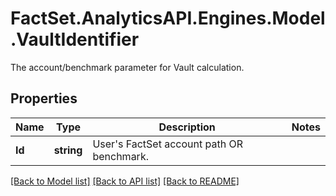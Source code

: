 # FactSet.AnalyticsAPI.Engines.Model.VaultIdentifier
The account/benchmark parameter for Vault calculation.
## Properties

Name | Type | Description | Notes
------------ | ------------- | ------------- | -------------
**Id** | **string** | User&#39;s FactSet account path OR benchmark. | 

[[Back to Model list]](../README.md#documentation-for-models) [[Back to API list]](../README.md#documentation-for-api-endpoints) [[Back to README]](../README.md)

